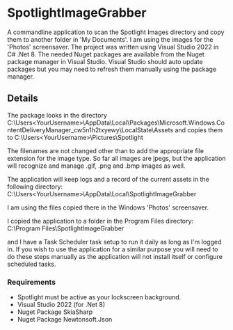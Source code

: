 # SpotlightImageGrabber

A commandline application to scan the Spotlight Images directory and copy them to another folder in 'My Documents'. I am using the images 
for the 'Photos' screensaver.
The project was written using Visual Studio 2022 in C# .Net 8. The needed Nuget packages are available from the Nuget package manager in 
Visual Studio.  Visual Studio should auto update packages but you may need to refresh them manually using the package manager.

## Details ##
The package looks in the directory
C:\Users\<YourUsername>\AppData\Local\Packages\Microsoft.Windows.ContentDeliveryManager_cw5n1h2txyewy\LocalState\Assets
and copies them to 
C:\Users\<YourUsername>\Pictures\Spotlight

The filenames are not changed other than to add the appropriate file extension for the image type. So far all images are jpegs, but the application
will recognize and manage .gif, .png and .bmp images as well.

The application will keep logs and a record of the current assets in the following directory:
C:\Users\<YourUsername>\AppData\Local\SpotlightImageGrabber

I am using the files copied there in the Windows 'Photos' screensaver.

I copied the application to a folder in the Program Files directory:
C:\Program Files\SpotlightImageGrabber

and I have a Task Scheduler task setup to run it daily as long as I'm logged in. If you wish to use the application for a similar purpose you will 
need to do these steps manually as the application will not install itself or configure scheduled tasks.

### Requirements ###
- Spotlight must be active as your lockscreen background.
- Visual Studio 2022 (for .Net 8)
- Nuget Package SkiaSharp
- Nuget Package Newtonsoft.Json
